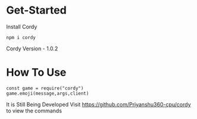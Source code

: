 # Get-Started
Install Cordy
 ```
npm i cordy
```
Cordy Version - 1.0.2
# How To Use
```
const game = require("cordy")
game.emoji(message,args,client)
```
It is Still Being Developed
Visit https://github.com/Priyanshu360-cpu/cordy to view the commands
